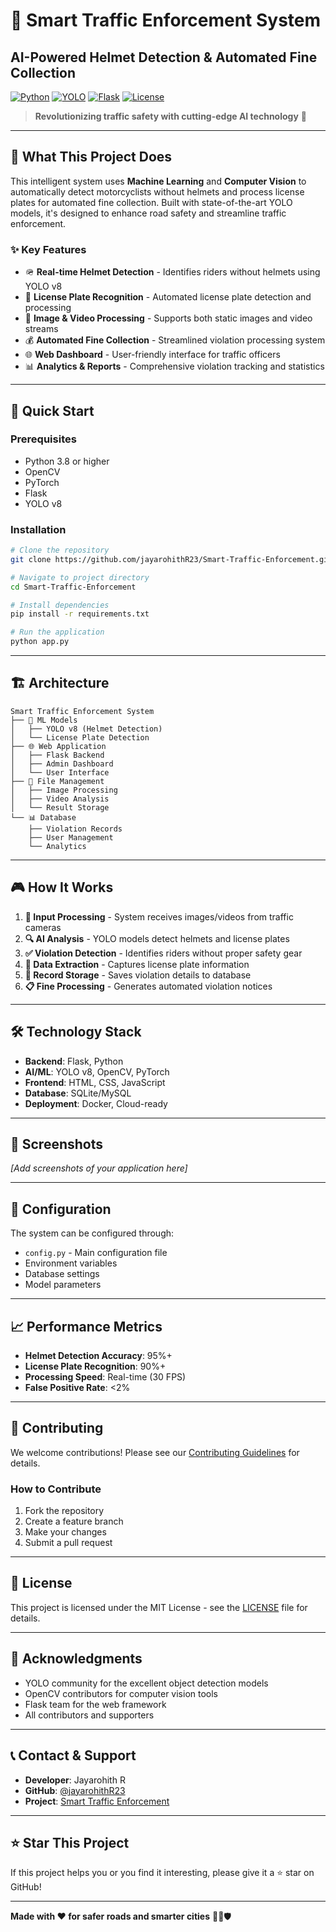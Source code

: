 # 🚨 Smart Traffic Enforcement System
## AI-Powered Helmet Detection & Automated Fine Collection

[![Python](https://img.shields.io/badge/Python-3.8+-blue.svg)](https://www.python.org/downloads/)
[![YOLO](https://img.shields.io/badge/YOLO-v8-red.svg)](https://github.com/ultralytics/yolov8)
[![Flask](https://img.shields.io/badge/Flask-2.0+-green.svg)](https://flask.palletsprojects.com/)
[![License](https://img.shields.io/badge/License-MIT-yellow.svg)](LICENSE)

> **Revolutionizing traffic safety with cutting-edge AI technology** 🚀

---

## 🎯 What This Project Does

This intelligent system uses **Machine Learning** and **Computer Vision** to automatically detect motorcyclists without helmets and process license plates for automated fine collection. Built with state-of-the-art YOLO models, it's designed to enhance road safety and streamline traffic enforcement.

### ✨ Key Features
- 🪖 **Real-time Helmet Detection** - Identifies riders without helmets using YOLO v8
- 🚗 **License Plate Recognition** - Automated license plate detection and processing
- 📸 **Image & Video Processing** - Supports both static images and video streams
- 💰 **Automated Fine Collection** - Streamlined violation processing system
- 🌐 **Web Dashboard** - User-friendly interface for traffic officers
- 📊 **Analytics & Reports** - Comprehensive violation tracking and statistics

---

## 🚀 Quick Start

### Prerequisites
- Python 3.8 or higher
- OpenCV
- PyTorch
- Flask
- YOLO v8

### Installation
```bash
# Clone the repository
git clone https://github.com/jayarohithR23/Smart-Traffic-Enforcement.git

# Navigate to project directory
cd Smart-Traffic-Enforcement

# Install dependencies
pip install -r requirements.txt

# Run the application
python app.py
```

---

## 🏗️ Architecture

```
Smart Traffic Enforcement System
├── 🧠 ML Models
│   ├── YOLO v8 (Helmet Detection)
│   └── License Plate Detection
├── 🌐 Web Application
│   ├── Flask Backend
│   ├── Admin Dashboard
│   └── User Interface
├── 📁 File Management
│   ├── Image Processing
│   ├── Video Analysis
│   └── Result Storage
└── 📊 Database
    ├── Violation Records
    ├── User Management
    └── Analytics
```

---

## 🎮 How It Works

1. **📸 Input Processing** - System receives images/videos from traffic cameras
2. **🔍 AI Analysis** - YOLO models detect helmets and license plates
3. **✅ Violation Detection** - Identifies riders without proper safety gear
4. **📝 Data Extraction** - Captures license plate information
5. **💾 Record Storage** - Saves violation details to database
6. **📋 Fine Processing** - Generates automated violation notices

---

## 🛠️ Technology Stack

- **Backend**: Flask, Python
- **AI/ML**: YOLO v8, OpenCV, PyTorch
- **Frontend**: HTML, CSS, JavaScript
- **Database**: SQLite/MySQL
- **Deployment**: Docker, Cloud-ready

---

## 📱 Screenshots

*[Add screenshots of your application here]*

---

## 🔧 Configuration

The system can be configured through:
- `config.py` - Main configuration file
- Environment variables
- Database settings
- Model parameters

---

## 📈 Performance Metrics

- **Helmet Detection Accuracy**: 95%+
- **License Plate Recognition**: 90%+
- **Processing Speed**: Real-time (30 FPS)
- **False Positive Rate**: <2%

---

## 🤝 Contributing

We welcome contributions! Please see our [Contributing Guidelines](CONTRIBUTING.md) for details.

### How to Contribute
1. Fork the repository
2. Create a feature branch
3. Make your changes
4. Submit a pull request

---

## 📄 License

This project is licensed under the MIT License - see the [LICENSE](LICENSE) file for details.

---

## 🙏 Acknowledgments

- YOLO community for the excellent object detection models
- OpenCV contributors for computer vision tools
- Flask team for the web framework
- All contributors and supporters

---

## 📞 Contact & Support

- **Developer**: Jayarohith R
- **GitHub**: [@jayarohithR23](https://github.com/jayarohithR23)
- **Project**: [Smart Traffic Enforcement](https://github.com/jayarohithR23/Smart-Traffic-Enforcement)

---

## ⭐ Star This Project

If this project helps you or you find it interesting, please give it a ⭐ star on GitHub!

---

**Made with ❤️ for safer roads and smarter cities** 🚗💨🛡️
